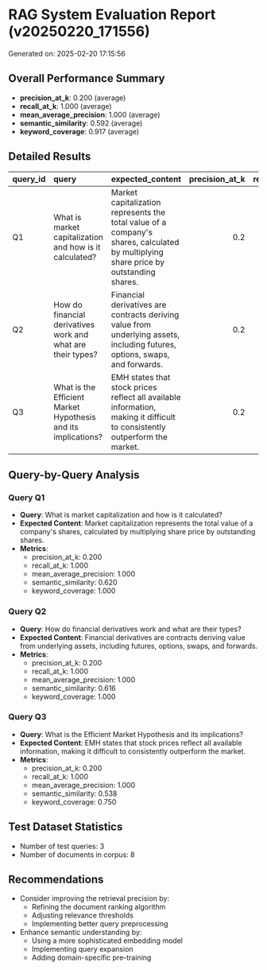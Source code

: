 # RAG System Evaluation Report (v20250220_171556)

Generated on: 2025-02-20 17:15:56

## Overall Performance Summary

- **precision_at_k**: 0.200 (average)
- **recall_at_k**: 1.000 (average)
- **mean_average_precision**: 1.000 (average)
- **semantic_similarity**: 0.592 (average)
- **keyword_coverage**: 0.917 (average)

## Detailed Results

| query_id   | query                                                         | expected_content                                                                                                                     |   precision_at_k |   recall_at_k |   mean_average_precision |   semantic_similarity |   keyword_coverage |
|:-----------|:--------------------------------------------------------------|:-------------------------------------------------------------------------------------------------------------------------------------|-----------------:|--------------:|-------------------------:|----------------------:|-------------------:|
| Q1         | What is market capitalization and how is it calculated?       | Market capitalization represents the total value of a company's shares, calculated by multiplying share price by outstanding shares. |              0.2 |             1 |                        1 |              0.620288 |               1    |
| Q2         | How do financial derivatives work and what are their types?   | Financial derivatives are contracts deriving value from underlying assets, including futures, options, swaps, and forwards.          |              0.2 |             1 |                        1 |              0.616457 |               1    |
| Q3         | What is the Efficient Market Hypothesis and its implications? | EMH states that stock prices reflect all available information, making it difficult to consistently outperform the market.           |              0.2 |             1 |                        1 |              0.538385 |               0.75 |

## Query-by-Query Analysis

### Query Q1
- **Query**: What is market capitalization and how is it calculated?
- **Expected Content**: Market capitalization represents the total value of a company's shares, calculated by multiplying share price by outstanding shares.
- **Metrics**:
  - precision_at_k: 0.200
  - recall_at_k: 1.000
  - mean_average_precision: 1.000
  - semantic_similarity: 0.620
  - keyword_coverage: 1.000

### Query Q2
- **Query**: How do financial derivatives work and what are their types?
- **Expected Content**: Financial derivatives are contracts deriving value from underlying assets, including futures, options, swaps, and forwards.
- **Metrics**:
  - precision_at_k: 0.200
  - recall_at_k: 1.000
  - mean_average_precision: 1.000
  - semantic_similarity: 0.616
  - keyword_coverage: 1.000

### Query Q3
- **Query**: What is the Efficient Market Hypothesis and its implications?
- **Expected Content**: EMH states that stock prices reflect all available information, making it difficult to consistently outperform the market.
- **Metrics**:
  - precision_at_k: 0.200
  - recall_at_k: 1.000
  - mean_average_precision: 1.000
  - semantic_similarity: 0.538
  - keyword_coverage: 0.750

## Test Dataset Statistics

- Number of test queries: 3
- Number of documents in corpus: 8

## Recommendations

- Consider improving the retrieval precision by:
  - Refining the document ranking algorithm
  - Adjusting relevance thresholds
  - Implementing better query preprocessing
- Enhance semantic understanding by:
  - Using a more sophisticated embedding model
  - Implementing query expansion
  - Adding domain-specific pre-training
